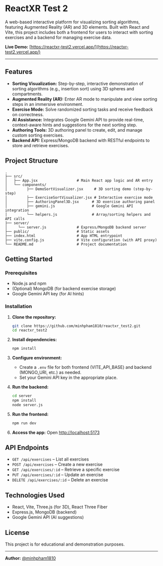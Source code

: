 # ReactXR Test 2

A web-based interactive platform for visualizing sorting algorithms, featuring Augmented Reality (AR) and 3D elements. Built with React and Vite, this project includes both a frontend for users to interact with sorting exercises and a backend for managing exercise data.

**Live Demo:** [https://reactxr-test2.vercel.app/](https://reactxr-test2.vercel.app/)

---

## Features

- **Sorting Visualization:** Step-by-step, interactive demonstration of sorting algorithms (e.g., insertion sort) using 3D spheres and compartments.
- **Augmented Reality (AR):** Enter AR mode to manipulate and view sorting steps in an immersive environment.
- **Exercise Mode:** Solve randomized sorting tasks and receive feedback on correctness.
- **AI Assistance:** Integrates Google Gemini API to provide real-time, context-aware hints and suggestions for the next sorting step.
- **Authoring Tools:** 3D authoring panel to create, edit, and manage custom sorting exercises.
- **Backend API:** Express/MongoDB backend with RESTful endpoints to store and retrieve exercises.

## Project Structure

```
.
├── src/
│   ├── App.jsx                  # Main React app logic and AR entry
│   └── components/
│         ├── DemoSortVisualizer.jsx     # 3D sorting demo (step-by-step)
│         ├── ExerciseSortVisualizer.jsx # Interactive exercise mode
│         ├── AuthoringPanel3D.jsx      # 3D exercise authoring panel
│         ├── gemini.js                 # Google Gemini API integration
│         └── helpers.js                # Array/sorting helpers and API calls
├── server/
│     └── server.js              # Express/MongoDB backend server
├── public/                      # Static assets
├── index.html                   # App HTML entrypoint
├── vite.config.js               # Vite configuration (with API proxy)
└── README.md                    # Project documentation
```

## Getting Started

### Prerequisites

- Node.js and npm
- (Optional) MongoDB (for backend exercise storage)
- Google Gemini API key (for AI hints)

### Installation

1. **Clone the repository:**
   ```sh
   git clone https://github.com/minhpham1810/reactxr_test2.git
   cd reactxr_test2
   ```

2. **Install dependencies:**
   ```sh
   npm install
   ```

3. **Configure environment:**
   - Create a `.env` file for both frontend (VITE_API_BASE) and backend (MONGO_URI, etc.) as needed.
   - Set your Gemini API key in the appropriate place.

4. **Run the backend:**
   ```sh
   cd server
   npm install
   node server.js
   ```

5. **Run the frontend:**
   ```sh
   npm run dev
   ```

6. **Access the app:**
   Open [http://localhost:5173](http://localhost:5173)

## API Endpoints

- `GET /api/exercises` – List all exercises
- `POST /api/exercises` – Create a new exercise
- `GET /api/exercises/:id` – Retrieve a specific exercise
- `PUT /api/exercises/:id` – Update an exercise
- `DELETE /api/exercises/:id` – Delete an exercise

## Technologies Used

- React, Vite, Three.js (for 3D), React Three Fiber
- Express.js, MongoDB (backend)
- Google Gemini API (AI suggestions)

## License

This project is for educational and demonstration purposes.

---
**Author:** [@minhpham1810](https://github.com/minhpham1810)
